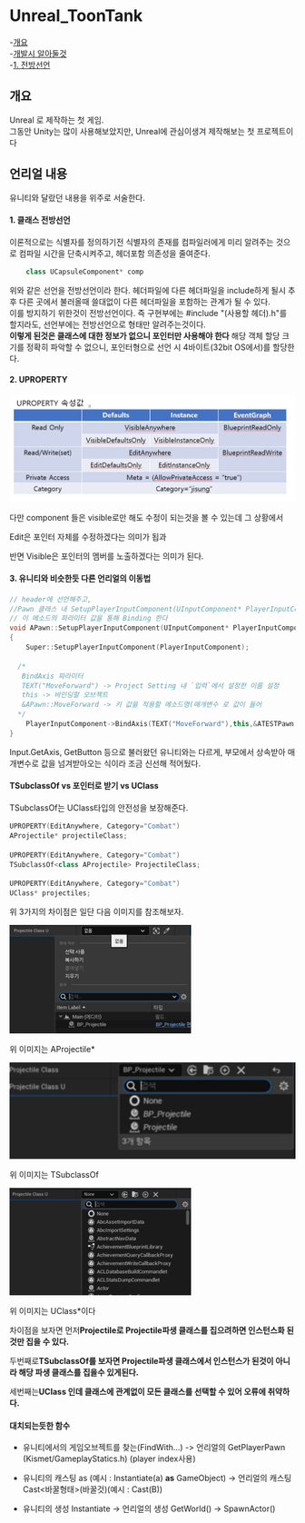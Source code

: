 # Unreal_ToonTank

-[개요](#개요)  
-[개발시 알아둘것](#개발-시-알아둘것)  
    -[1. 전방선언](#1-클래스-전방선언)  

## 개요

Unreal 로 제작하는 첫 게임.  
그동안 Unity는 많이 사용해보았지만, Unreal에 관심이생겨 제작해보는 첫 프로젝트이다

## 언리얼 내용

유니티와 달랐던 내용을 위주로 서술한다.

#### 1. 클래스 전방선언

이론적으로는 식별자를 정의하기전 식별자의 존재를 컴파일러에게 미리 알려주는 것으로 컴파일 시간을 단축시켜주고, 헤더포함 의존성을 줄여준다.  

```cpp
    class UCapsuleComponent* comp
```

위와 같은 선언을 전방선언이라 한다. 헤더파일에 다른 헤더파일을 include하게 될시 추후 다른 곳에서 불러올때 쓸대없이 다른 헤더파일을 포함하는 관계가 될 수 있다.  
이를 방지하기 위한것이 전방선언이다. 즉 구현부에는 #include "(사용할 헤더).h"를 할지라도, 선언부에는 전방선언으로 형태만 알려주는것이다.  
**이렇게 된것은 클래스에 대한 정보가 없으니 포인터만 사용해야 한다**  해당 객체 할당 크기를 정확히 파악할 수 없으니, 포인터형으로 선언 시 4바이트(32bit OS에서)를 할당한다.

#### 2. UPROPERTY

![](./githubImage/graph.png)

다만 component 들은 visible로만 해도 수정이 되는것을 볼 수 있는데 그 상황에서

Edit은 포인터 자체를 수정하겠다는 의미가 됩과

반면 Visible은 포인터의 멤버를 노출하겠다는 의미가 된다.

#### 3. 유니티와 비슷한듯 다른 언리얼의 이동법

```cpp
// header에 선언해주고,
//Pawn 클래스 내 SetupPlayerInputComponent(UInputComponent* PlayerInputComponent) 메소드가 있는데
// 이 메소드의 파라미터 값을 통해 Binding 한다
void APawn::SetupPlayerInputComponent(UInputComponent* PlayerInputComponent)
{
    Super::SetupPlayerInputComponent(PlayerInputComponent);

  /*
   BindAxis 파라미터
   TEXT("MoveForward") -> Project Setting 내 `입력`에서 설정한 이름 설정
   this -> 바인딩할 오브젝트
   &APawn::MoveForward -> 키 값을 적용할 메소드명(매개변수 로 값이 들어
  */
    PlayerInputComponent->BindAxis(TEXT("MoveForward"),this,&ATESTPawn::MoveForward);
}
```

Input.GetAxis, GetButton 등으로 불러왔던 유니티와는 다르게, 부모에서 상속받아 매개변수로 값을 넘겨받아오는 식이라 조금 신선해 적어뒀다.

#### TSubclassOf vs 포인터로 받기 vs UClass

TSubclassOf는 UClass타입의 안전성을 보장해준다.

```cpp
UPROPERTY(EditAnywhere, Category="Combat")
AProjectile* projectileClass;

UPROPERTY(EditAnywhere, Category="Combat")
TSubclassOf<class AProjectile> ProjectileClass;

UPROPERTY(EditAnywhere, Category="Combat")
UClass* projectiles;

```



위 3가지의 차이점은 일단 다음 이미지를 참조해보자.



![](./githubImage/pointer.png)

위 이미지는 AProjectile*

<img src="./githubImage/subclassOf.png" title="" alt="" width="664">

위 이미지는 TSubclassOf 

![](./githubImage/Uclass.png)

위 이미지는 UClass*이다

차이점을 보자면 먼저**Projectile로 Projectile파생 클래스를 집으려하면 인스턴스화 된것만 집을 수 있다.**

두번째로**TSubclassOf를 보자면 Projectile파생 클래스에서 인스턴스가 된것이 아니라 해당 파생 클래스를 집을수 있게된다.**

세번째는**UClass 인데 클래스에 관계없이 모든 클래스를 선택할 수 있어 오류에 취약하다.**

#### 대치되는듯한 함수

- 유니티에서의 게임오브젝트를 찾는(FindWith...) ->
  언리얼의  GetPlayerPawn (Kismet/GameplayStatics.h) (player index사용)

- 유니티의 캐스팅 as (예시 : Instantiate(a) **as** GameObject) ->
  언리얼의 캐스팅 Cast<바꿀형태>(바꿀것)(예시 : Cast<A>(B))

- 유니티의 생성 Instantiate ->
  언리얼의 생성 GetWorld() -> SpawnActor()
